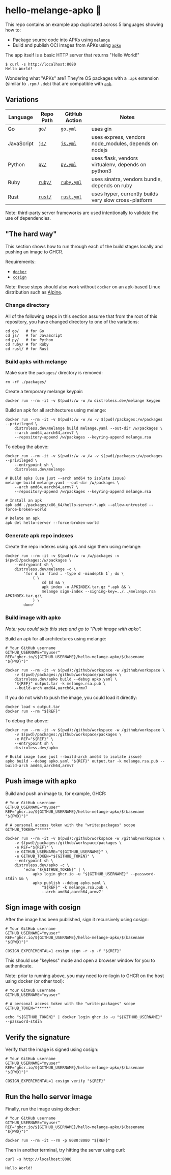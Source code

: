 # hello-melange-apko 💫

This repo contains an  example app duplicated across 5 languages showing how to:

- Package source code into APKs using [`melange`](https://github.com/chainguard-dev/melange)
- Build and publish OCI images from APKs using [`apko`](https://github.com/chainguard-dev/apko)

The app itself is a basic HTTP server that returns "Hello World!"

```
$ curl -s http://localhost:8080
Hello World!
```

Wondering what "APKs" are? They're OS packages with a `.apk` extension (similar to `.rpm` / `.deb`) that are compatible with [`apk`](https://wiki.alpinelinux.org/wiki/Package_management).

## Variations

| Language   | Repo Path          | GitHub Action                                                  | Notes                                                     |
|------------|------------------- | -------------------------------------------------------------- | --------------------------------------------------------- |
| Go         | [`go/`](./go/)     | [`go.yml`](./.github/workflows/go.yml)       | uses gin                                                  |
| JavaScript | [`js/`](./js/)     | [`js.yml`](./.github/workflows/js.yml)       | uses express, vendors node_modules, depends on nodejs |
| Python     | [`py/`](./py/)     | [`py.yml`](./.github/workflows/py.yml)       | uses flask, vendors virtualenv, depends on python3    |
| Ruby       | [`ruby/`](./ruby/) | [`ruby.yml`](./.github/workflows/ruby.yml)   | uses sinatra, vendors bundle, depends on ruby         |
| Rust       | [`rust/`](./rust/) | [`rust.yml`](./.github/workflows/rust.yml)   | uses hyper, currently builds very slow cross-platform     |

Note: third-party server frameworks are used intentionally
to validate the use of dependencies.

## "The hard way"

This section shows how to run through each of the build stages locally and
pushing an image to GHCR.

Requirements:

- [`docker`](https://docs.docker.com/get-docker/)
- [`cosign`](https://docs.sigstore.dev/cosign/installation/)

Note: these steps should also work without `docker` on an apk-based Linux distribution such as [Alpine](https://www.alpinelinux.org/).

### Change directory

All of the following steps in this section assume that
from the root of this repository, you have changed directory
to one of the variations:

```
cd go/   # for Go
cd js/   # for JavaScript
cd py/   # for Python
cd ruby/ # for Ruby
cd rust/ # for Rust
```

### Build apks with melange

Make sure the `packages/` directory is removed:
```
rm -rf ./packages/
```

Create a temporary melange keypair:
```
docker run --rm -it -v $(pwd):/w -w /w distroless.dev/melange keygen
```

Build an apk for all architectures using melange:
```
docker run --rm -it -v $(pwd):/w -w /w -v $(pwd)/packages:/w/packages --privileged \
    distroless.dev/melange build melange.yaml --out-dir /w/packages \
    --arch amd64,aarch64,armv7 \
    --repository-append /w/packages --keyring-append melange.rsa
```

To debug the above:
```
docker run --rm -it -v $(pwd):/w -w /w -v $(pwd)/packages:/w/packages --privileged \
    --entrypoint sh \
    distroless.dev/melange

# Build apks (use just --arch amd64 to isolate issue)
melange build melange.yaml --out-dir /w/packages \
    --arch amd64,aarch64,armv7 \
    --repository-append /w/packages --keyring-append melange.rsa

# Install an apk
apk add ./packages/x86_64/hello-server-*.apk --allow-untrusted --force-broken-world

# Delete an apk
apk del hello-server --force-broken-world
```

### Generate apk repo indexes

Create the repo indexes using apk and sign them using melange:
```
docker run --rm -it -v $(pwd):/w -w /w/packages -v $(pwd)/packages:/w/packages \
    --entrypoint sh \
    distroless.dev/melange -c \
        'for d in `find . -type d -mindepth 1`; do \
            ( \
                cd $d && \
                apk index -o APKINDEX.tar.gz *.apk && \
                melange sign-index --signing-key=../../melange.rsa APKINDEX.tar.gz\
            ) \
        done'
```

### Build image with apko

*Note: you could skip this step and go to "Push image with apko".*

Build an apk for all architectures using melange:
```
# Your GitHub username
GITHUB_USERNAME="myuser"
REF="ghcr.io/${GITHUB_USERNAME}/hello-melange-apko/$(basename "${PWD}")"

docker run --rm -it -v $(pwd):/github/workspace -w /github/workspace \
    -v $(pwd)/packages:/github/workspace/packages \
    distroless.dev/apko build --debug apko.yaml \
    "${REF}" output.tar -k melange.rsa.pub \
    --build-arch amd64,aarch64,armv7
```

If you do not wish to push the image, you could load it directly:
```
docker load < output.tar
docker run --rm "${REF}"
```

To debug the above:
```
docker run --rm -it -v $(pwd):/github/workspace -w /github/workspace \
    -v $(pwd)/packages:/github/workspace/packages \
    -e REF="${REF}" \
    --entrypoint sh \
    distroless.dev/apko

# Build image (use just --build-arch amd64 to isolate issue)
apko build --debug apko.yaml "${REF}" output.tar -k melange.rsa.pub --build-arch amd64,aarch64,armv7
```

## Push image with apko

Build and push an image to, for example, GHCR:
```
# Your GitHub username
GITHUB_USERNAME="myuser"
REF="ghcr.io/${GITHUB_USERNAME}/hello-melange-apko/$(basename "${PWD}")"

# A personal access token with the "write:packages" scope
GITHUB_TOKEN="*****"

docker run --rm -it -v $(pwd):/github/workspace -w /github/workspace \
    -v $(pwd)/packages:/github/workspace/packages \
    -e REF="${REF}" \
    -e GITHUB_USERNAME="${GITHUB_USERNAME}" \
    -e GITHUB_TOKEN="${GITHUB_TOKEN}" \
    --entrypoint sh \
    distroless.dev/apko -c \
        'echo "${GITHUB_TOKEN}" | \
            apko login ghcr.io -u "${GITHUB_USERNAME}" --password-stdin && \
            apko publish --debug apko.yaml \
                "${REF}" -k melange.rsa.pub \
                --arch amd64,aarch64,armv7'
```

## Sign image with cosign

After the image has been published, sign it recursively using cosign:

```
# Your GitHub username
GITHUB_USERNAME="myuser"
REF="ghcr.io/${GITHUB_USERNAME}/hello-melange-apko/$(basename "${PWD}")"

COSIGN_EXPERIMENTAL=1 cosign sign -r -y -f "${REF}"
```

This should use "keyless" mode and open a browser window for you to
authenticate.

Note: prior to running above, you may need to re-login to GHCR
on the host using docker (or other tool):

```
# Your GitHub username
GITHUB_USERNAME="myuser"

# A personal access token with the "write:packages" scope
GITHUB_TOKEN="*****"

echo "${GITHUB_TOKEN}" | docker login ghcr.io -u "${GITHUB_USERNAME}" --password-stdin
```

## Verify the signature

Verify that the image is signed using cosign:

```
# Your GitHub username
GITHUB_USERNAME="myuser"
REF="ghcr.io/${GITHUB_USERNAME}/hello-melange-apko/$(basename "${PWD}")"

COSIGN_EXPERIMENTAL=1 cosign verify "${REF}"
```

## Run the hello server image

Finally, run the image using docker:

```
# Your GitHub username
GITHUB_USERNAME="myuser"
REF="ghcr.io/${GITHUB_USERNAME}/hello-melange-apko/$(basename "${PWD}")"

docker run --rm -it --rm -p 8080:8080 "${REF}"
```

Then in another terminal, try hitting the server using curl:

```
curl -s http://localhost:8080
```

```
Hello World!
```
